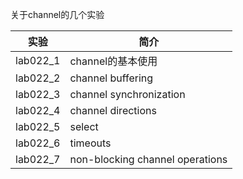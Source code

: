 关于channel的几个实验

|实验|简介|
|---|---|
|lab022_1|channel的基本使用|
|lab022_2|channel buffering|
|lab022_3|channel synchronization|
|lab022_4|channel directions|
|lab022_5|select|
|lab022_6|timeouts|
|lab022_7|non-blocking channel operations|